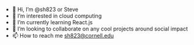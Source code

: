 - 👋 Hi, I’m @sh823 or Steve  
- 👀 I’m interested in cloud computing
- 🌱 I’m currently learning React.js
- 💞️ I’m looking to collaborate on any cool projects around social impact
- 📫 How to reach me sh823@cornell.edu

<!---
sh823/sh823 is a ✨ special ✨ repository because its `README.md` (this file) appears on your GitHub profile.
You can click the Preview link to take a look at your changes.
--->
